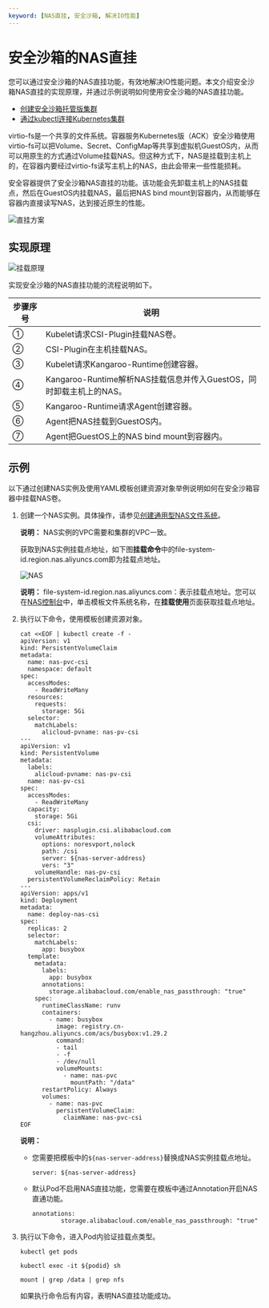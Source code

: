 ```yaml
---
keyword: [NAS直挂, 安全沙箱, 解决IO性能]
---
```


# 安全沙箱的NAS直挂

您可以通过安全沙箱的NAS直挂功能，有效地解决IO性能问题。本文介绍安全沙箱NAS直挂的实现原理，并通过示例说明如何使用安全沙箱的NAS直挂功能。

-   [创建安全沙箱托管版集群](/cn.zh-CN/Kubernetes集群用户指南/安全沙箱管理/创建安全沙箱托管版集群.md)
-   [通过kubectl连接Kubernetes集群](/cn.zh-CN/Kubernetes集群用户指南/集群管理/连接集群/通过kubectl连接Kubernetes集群.md)

virtio-fs是一个共享的文件系统。容器服务Kubernetes版（ACK）安全沙箱使用virtio-fs可以把Volume、Secret、ConfigMap等共享到虚拟机GuestOS内，从而可以用原生的方式通过Volume挂载NAS。但这种方式下，NAS是挂载到主机上的，在容器内要经过virtio-fs读写主机上的NAS，由此会带来一些性能损耗。

安全容器提供了安全沙箱NAS直挂的功能。该功能会先卸载主机上的NAS挂载点，然后在GuestOS内挂载NAS，最后把NAS bind mount到容器内，从而能够在容器内直接读写NAS，达到接近原生的性能。

![直挂方案](https://static-aliyun-doc.oss-accelerate.aliyuncs.com/assets/img/zh-CN/9856076061/p185928.png)

## 实现原理

![挂载原理](https://static-aliyun-doc.oss-accelerate.aliyuncs.com/assets/img/zh-CN/0956076061/p95364.png)

实现安全沙箱的NAS直挂功能的流程说明如下。

|步骤序号|说明|
|----|--|
|①|Kubelet请求CSI-Plugin挂载NAS卷。|
|②|CSI-Plugin在主机挂载NAS。|
|③|Kubelet请求Kangaroo-Runtime创建容器。|
|④|Kangaroo-Runtime解析NAS挂载信息并传入GuestOS，同时卸载主机上的NAS。|
|⑤|Kangaroo-Runtime请求Agent创建容器。|
|⑥|Agent把NAS挂载到GuestOS内。|
|⑦|Agent把GuestOS上的NAS bind mount到容器内。|

## 示例

以下通过创建NAS实例及使用YAML模板创建资源对象举例说明如何在安全沙箱容器中挂载NAS卷。

1.  创建一个NAS实例。具体操作，请参见[创建通用型NAS文件系统]()。

    **说明：** NAS实例的VPC需要和集群的VPC一致。

    获取到NAS实例挂载点地址，如下图**挂载命令**中的file-system-id.region.nas.aliyuncs.com即为挂载点地址。

    ![NAS](https://static-aliyun-doc.oss-accelerate.aliyuncs.com/assets/img/zh-CN/0606659951/p95499.png)

    **说明：** file-system-id.region.nas.aliyuncs.com：表示挂载点地址。您可以在[NAS控制台](https://nas.console.aliyun.com/)中，单击模板文件系统名称，在**挂载使用**页面获取挂载点地址。

2.  执行以下命令，使用模板创建资源对象。

    ```
    cat <<EOF | kubectl create -f -
    apiVersion: v1
    kind: PersistentVolumeClaim
    metadata:
      name: nas-pvc-csi
      namespace: default
    spec:
      accessModes:
        - ReadWriteMany
      resources:
        requests:
          storage: 5Gi
      selector:
        matchLabels:
          alicloud-pvname: nas-pv-csi
    ---
    apiVersion: v1
    kind: PersistentVolume
    metadata:
      labels:
        alicloud-pvname: nas-pv-csi
      name: nas-pv-csi
    spec:
      accessModes:
        - ReadWriteMany
      capacity:
        storage: 5Gi
      csi:
        driver: nasplugin.csi.alibabacloud.com
        volumeAttributes:
          options: noresvport,nolock
          path: /csi
          server: ${nas-server-address}
          vers: "3"
        volumeHandle: nas-pv-csi
      persistentVolumeReclaimPolicy: Retain
    ---
    apiVersion: apps/v1
    kind: Deployment
    metadata:
      name: deploy-nas-csi
    spec:
      replicas: 2
      selector:
        matchLabels:
          app: busybox
      template:
        metadata:
          labels:
            app: busybox
          annotations:
            storage.alibabacloud.com/enable_nas_passthrough: "true"
        spec:
          runtimeClassName: runv
          containers:
            - name: busybox
              image: registry.cn-hangzhou.aliyuncs.com/acs/busybox:v1.29.2
              command: 
              - tail
              - -f
              - /dev/null
              volumeMounts:
                - name: nas-pvc
                  mountPath: "/data"
          restartPolicy: Always
          volumes:
            - name: nas-pvc
              persistentVolumeClaim:
                claimName: nas-pvc-csi
    EOF
    ```

    **说明：**

    -   您需要把模板中的`${nas-server-address}`替换成NAS实例挂载点地址。

        ```
        server: ${nas-server-address}
        ```

    -   默认Pod不启用NAS直挂功能，您需要在模板中通过Annotation开启NAS直通功能。

        ```
        annotations:
                storage.alibabacloud.com/enable_nas_passthrough: "true"
        ```

3.  执行以下命令，进入Pod内验证挂载点类型。

    ```
    kubectl get pods
    ```

    ```
    kubectl exec -it ${podid} sh
    ```

    ```
    mount | grep /data | grep nfs
    ```

    如果执行命令后有内容，表明NAS直挂功能成功。


